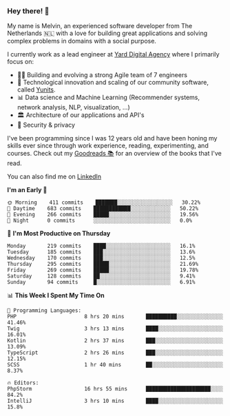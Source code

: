 ### Hey there! 👋

My name is Melvin, an experienced software developer from The Netherlands 🇳🇱 with a love for building great applications and solving complex problems in domains with a social purpose. 

I currently work as a lead engineer at [Yard Digital Agency](https://github.com/yardinternet) where I primarily focus on:

* 👏🏼 Building and evolving a strong Agile team of 7 engineers
* 🚀 Technological innovation and scaling of our community software, called [Yunits](https://www.yunits.com/).
* 📊 Data science and Machine Learning (Recommender systems, network analysis, NLP, visualization, ...)
* 🏛 Architecture of our applications and API's
* 🔐 Security & privacy

I've been programming since I was 12 years old and have been honing my skills ever since through work experience, reading, experimenting, and courses.
Check out my [Goodreads 📚](https://goodreads.com/melvinkoopmans) for an overview of the books that I've read. 

You can also find me on [LinkedIn](https://www.linkedin.com/in/melvinkoopmans)

<!--START_SECTION:waka-->
**I'm an Early 🐤** 

```text
🌞 Morning    411 commits    ███████░░░░░░░░░░░░░░░░░░   30.22% 
🌆 Daytime    683 commits    ████████████░░░░░░░░░░░░░   50.22% 
🌃 Evening    266 commits    █████░░░░░░░░░░░░░░░░░░░░   19.56% 
🌙 Night      0 commits      ░░░░░░░░░░░░░░░░░░░░░░░░░   0.0%

```
📅 **I'm Most Productive on Thursday** 

```text
Monday       219 commits    ████░░░░░░░░░░░░░░░░░░░░░   16.1% 
Tuesday      185 commits    ███░░░░░░░░░░░░░░░░░░░░░░   13.6% 
Wednesday    170 commits    ███░░░░░░░░░░░░░░░░░░░░░░   12.5% 
Thursday     295 commits    █████░░░░░░░░░░░░░░░░░░░░   21.69% 
Friday       269 commits    █████░░░░░░░░░░░░░░░░░░░░   19.78% 
Saturday     128 commits    ██░░░░░░░░░░░░░░░░░░░░░░░   9.41% 
Sunday       94 commits     █░░░░░░░░░░░░░░░░░░░░░░░░   6.91%

```


📊 **This Week I Spent My Time On** 

```text
💬 Programming Languages: 
PHP                      8 hrs 20 mins       ██████████░░░░░░░░░░░░░░░   41.46% 
Twig                     3 hrs 13 mins       ████░░░░░░░░░░░░░░░░░░░░░   16.01% 
Kotlin                   2 hrs 37 mins       ███░░░░░░░░░░░░░░░░░░░░░░   13.09% 
TypeScript               2 hrs 26 mins       ███░░░░░░░░░░░░░░░░░░░░░░   12.15% 
SCSS                     1 hr 40 mins        ██░░░░░░░░░░░░░░░░░░░░░░░   8.37%

🔥 Editors: 
PhpStorm                 16 hrs 55 mins      █████████████████████░░░░   84.2% 
IntelliJ                 3 hrs 10 mins       ████░░░░░░░░░░░░░░░░░░░░░   15.8%

```


<!--END_SECTION:waka-->
